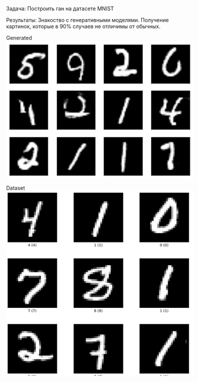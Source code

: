 Задача:
Построить ган на датасете MNIST

Результаты:
Знакоство с генеративными моделями. Получение картинок, которые в 90% случаев не отличимы от обычных.

Generated
![alt text](https://github.com/messlav/practice/blob/main/MNIST%20GAN/generated_pictures.png)


Dataset
![alt text](https://github.com/messlav/practice/blob/main/MNIST%20GAN/dataset_pictures.png)
